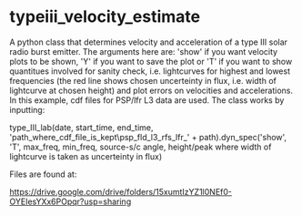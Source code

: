# typeiii_velocity_estimate

A python class that determines velocity and acceleration of a type III solar radio burst emitter. The arguments here are: 'show' if you want velocity plots to be shown, 'Y' if you want to save the plot or 'T' if you want to show quantitues involved for  sanity check, i.e. lightcurves for highest and lowest frequencies (the red line shows chosen uncerteinty in flux, i.e. width of lightcurve at chosen height) and plot errors on velocities and accelerations. In this example, cdf files for PSP/lfr L3 data are used. The class works by inputting: 

type_III_lab(date, start_time, end_time, 'path_where_cdf_file_is_kept\\psp_fld_l3_rfs_lfr_' + path).dyn_spec('show', 'T', max_freq, min_freq, source-s/c angle, height/peak  where width of lightcurve is taken as uncerteinty in flux) 

Files are found at:

https://drive.google.com/drive/folders/15xumtIzYZ1l0NEf0-OYEIesYXx6POpqr?usp=sharing
